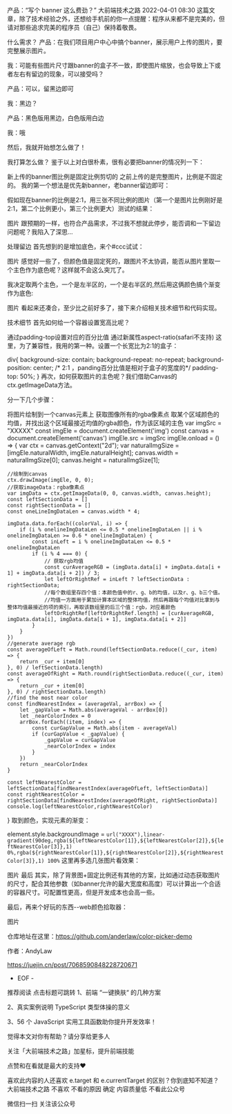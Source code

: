 产品：“写个 banner 这么费劲？”
大前端技术之路 2022-04-01 08:30
这篇文章，除了技术经验之外，还想给手机前的你一点提醒：程序从来都不是完美的，但请对那些追求完美的程序员（自己）保持着敬畏。

什么需求？
产品：在我们项目用户中心中搞个banner，展示用户上传的图片，要完整展示图片。

我：可能有些图片尺寸跟banner的盒子不一致，即使图片缩放，也会导致上下或者左右有留边的现象，可以接受吗？

产品：可以，留黑边即可

我：黑边？

产品：黑色版用黑边，白色版用白边

我：哦

然后，我就开始想怎么做了！

我打算怎么做？
鉴于以上对白很朴素，很有必要把banner的情况列一下：

新上传的banner图比例是固定比例剪切的
之前上传的是完整图片，比例是不固定的。
我的第一个想法是优先新banner，老banner留边即可：

假如现在banner的比例是2:1，用三张不同比例的图片（第一个是图片比例刚好是2:1，第二个比例更小，第三个比例更大）测试的结果：

图片
跟预期的一样，也符合产品需求，不过我不想就此停步，能否调和一下留边问题呢？我陷入了深思...

处理留边
首先想到的是增加底色，来个#ccc试试：

图片
感觉好一些了，但颜色值是固定死的，跟图片不太协调，能否从图片里取一个主色作为底色呢？这样就不会这么突兀了。

我决定取两个主色，一个是左半区的，一个是右半区的,然后用这俩颜色搞个渐变作为底色:

图片
看起来还凑合，至少比之前好多了，接下来介绍相关技术细节和代码实现。

技术细节
首先如何给一个容器设置宽高比呢？

通过padding-top设置对应的百分比值
通过新属性aspect-ratio(safari不支持)
这里，为了兼容性，我用的第一种。设置一个长宽比为2:1的盒子：

div{
background-size: contain;
background-repeat: no-repeat;
background-position: center;
/* 2:1 ，panding百分比值是相对于盒子的宽度的*/
padding-top: 50%;
}
再次，如何获取图片的主色呢？我们借助Canvas的ctx.getImageData方法。

分一下几个步骤：

将图片绘制到一个canvas元素上
获取图像所有的rgba像素点
取某个区域颜色的均值，并找出这个区域最接近均值的rgba颜色，作为该区域的主色
var imgSrc = "XXXXX"
const imgEle = document.createElement('img')
const canvas = document.createElement('canvas')
imgEle.src = imgSrc
imgEle.onload = () => {
var ctx = canvas.getContext("2d");
var naturalImgSize = [imgEle.naturalWidth, imgEle.naturalHeight];
canvas.width = naturalImgSize[0];
canvas.height = naturalImgSize[1];

    //绘制到canvas
    ctx.drawImage(imgEle, 0, 0);
    //获取imageData：rgba像素点
    var imgData = ctx.getImageData(0, 0, canvas.width, canvas.height);
    const leftSectionData = []
    const rightSectionData = []
    const oneLineImgDataLen = canvas.width * 4;

    imgData.data.forEach((colorVal, i) => {
        if (i % onelineImgDataLen <= 0.5 * onelineImgDataLen || i % onelineImgDataLen >= 0.6 * onelineImgDataLen) {
            const inLeft = i % onelineImgDataLen <= 0.5 * onelineImgDataLen
            if (i % 4 === 0) {
                // 获取rgb均值
                const curAverageRGB = (imgData.data[i] + imgData.data[i + 1] + imgData.data[i + 2]) / 3;
                let leftOrRightRef = inLeft ? leftSectionData : rightSectionData;
                //每个数组里存四个值：本颜色值中的r、g、b的均值，以及r、g、b三个值。
                //均值一方面用于累加计算本区域的整体均值，然后再跟每个均值对比拿到与整体均值最接近的项的索引，再取该数组里的后三个值：rgb，对应着颜色
                leftOrRightRef[leftOrRightRef.length] = [curAverageRGB, imgData.data[i], imgData.data[i + 1], imgData.data[i + 2]]
            }
        }
    })
    //generate average rgb
    const averageOfLeft = Math.round(leftSectionData.reduce((_cur, item) => {
        return _cur + item[0]
    }, 0) / leftSectionData.length)
    const averageOfRight = Math.round(rightSectionData.reduce((_cur, item) => {
        return _cur + item[0]
    }, 0) / rightSectionData.length)
    //find the most near color
    const findNearestIndex = (averageVal, arrBox) => {
        let _gapValue = Math.abs(averageVal - arrBox[0])
        let _nearColorIndex = 0
        arrBox.forEach((item, index) => {
            const curGapValue = Math.abs(item - averageVal)
            if (curGapValue < _gapValue) {
                _gapValue = curGapValue
                _nearColorIndex = index
            }
        })
        return _nearColorIndex
    }

    const leftNearestColor = leftSectionData[findNearestIndex(averageOfLeft, leftSectionData)]
    const rightNearestColor = rightSectionData[findNearestIndex(averageOfRight, rightSectionData)]
    console.log(leftNearestColor,rightNearestColor)
}
取到颜色，实现元素的渐变：

element.style.backgroundImage = `url("XXXX"),linear-gradient(90deg,rgba(${leftNearestColor[1]},${leftNearestColor[2]},${leftNearestColor[3]},1) 0%,rgba(${rightNearestColor[1]},${rightNearestColor[2]},${rightNearestColor[3]},1) 100%`
这里再多选几张图片看效果：

图片
最后
其实，除了背景图+固定比例还有其他的方案，比如通过动态获取图片的尺寸，配合其他参数（如banner允许的最大宽度和高度）可以计算出一个合适的容器尺寸。可配置性更高，但是开发成本也会高一些。

最后，再来个好玩的东西--web颜色拾取器：

图片

仓库地址在这里：https://github.com/anderlaw/color-picker-demo

作者：AndyLaw

https://juejin.cn/post/7068590848228720671



- EOF -

推荐阅读  点击标题可跳转
1、前端 “一键换肤“ 的几种方案

2、真实案例说明 TypeScript 类型体操的意义

3、56 个 JavaScript 实用工具函数助你提升开发效率！



觉得本文对你有帮助？请分享给更多人

关注「大前端技术之路」加星标，提升前端技能

点赞和在看就是最大的支持❤️

喜欢此内容的人还喜欢
e.target 和 e.currentTarget 的区别？你到底知不知道？
大前端技术之路
不喜欢
不看的原因
确定
内容质量低 不看此公众号

微信扫一扫
关注该公众号